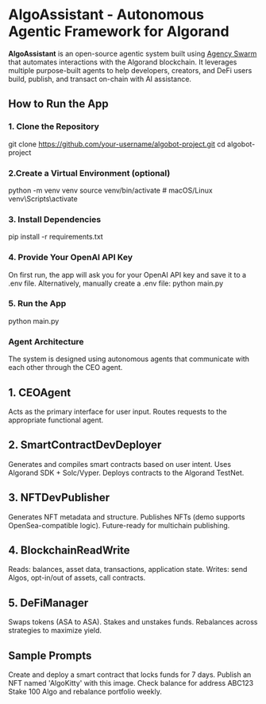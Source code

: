 # AlgoAssistant - Autonomous Agentic Framework for Algorand

**AlgoAssistant** is an open-source agentic system built using [Agency Swarm](https://github.com/VRSEN/agency-swarm) that automates interactions with the Algorand blockchain. It leverages multiple purpose-built agents to help developers, creators, and DeFi users build, publish, and transact on-chain with AI assistance.

## How to Run the App

### 1. Clone the Repository

git clone https://github.com/your-username/algobot-project.git
cd algobot-project

### 2.Create a Virtual Environment (optional)

python -m venv venv
source venv/bin/activate        # macOS/Linux
venv\Scripts\activate

### 3. Install Dependencies

pip install -r requirements.txt

### 4. Provide Your OpenAI API Key
On first run, the app will ask you for your OpenAI API key and save it to a .env file.
Alternatively, manually create a .env file:
python main.py

### 5. Run the App

python main.py



### Agent Architecture
The system is designed using autonomous agents that communicate with each other through the CEO agent.

## 1. CEOAgent
Acts as the primary interface for user input.
Routes requests to the appropriate functional agent.

## 2. SmartContractDevDeployer
Generates and compiles smart contracts based on user intent.
Uses Algorand SDK + Solc/Vyper.
Deploys contracts to the Algorand TestNet.

## 3. NFTDevPublisher
Generates NFT metadata and structure.
Publishes NFTs (demo supports OpenSea-compatible logic).
Future-ready for multichain publishing.

## 4. BlockchainReadWrite
Reads: balances, asset data, transactions, application state.
Writes: send Algos, opt-in/out of assets, call contracts.

## 5. DeFiManager
Swaps tokens (ASA to ASA).
Stakes and unstakes funds.
Rebalances across strategies to maximize yield.

## Sample Prompts
Create and deploy a smart contract that locks funds for 7 days.
Publish an NFT named 'AlgoKitty' with this image.
Check balance for address ABC123
Stake 100 Algo and rebalance portfolio weekly.
